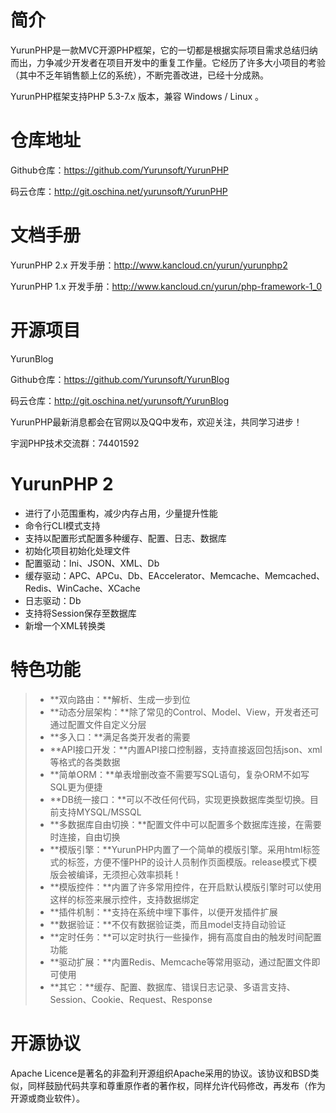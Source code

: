 # 简介
YurunPHP是一款MVC开源PHP框架，它的一切都是根据实际项目需求总结归纳而出，力争减少开发者在项目开发中的重复工作量。它经历了许多大小项目的考验（其中不乏年销售额上亿的系统），不断完善改进，已经十分成熟。

YurunPHP框架支持PHP 5.3-7.x 版本，兼容 Windows / Linux 。

# 仓库地址

Github仓库：https://github.com/Yurunsoft/YurunPHP

码云仓库：http://git.oschina.net/yurunsoft/YurunPHP

# 文档手册

YurunPHP 2.x 开发手册：http://www.kancloud.cn/yurun/yurunphp2

YurunPHP 1.x 开发手册：http://www.kancloud.cn/yurun/php-framework-1_0

# 开源项目

YurunBlog

Github仓库：https://github.com/Yurunsoft/YurunBlog

码云仓库：http://git.oschina.net/yurunsoft/YurunBlog

YurunPHP最新消息都会在官网以及QQ中发布，欢迎关注，共同学习进步！

宇润PHP技术交流群：74401592

# YurunPHP 2

* 进行了小范围重构，减少内存占用，少量提升性能
* 命令行CLI模式支持
* 支持以配置形式配置多种缓存、配置、日志、数据库
* 初始化项目初始化处理文件
* 配置驱动：Ini、JSON、XML、Db
* 缓存驱动：APC、APCu、Db、EAccelerator、Memcache、Memcached、Redis、WinCache、XCache
* 日志驱动：Db
* 支持将Session保存至数据库
* 新增一个XML转换类

# 特色功能

> * **双向路由：**解析、生成一步到位
> * **动态分层架构：**除了常见的Control、Model、View，开发者还可通过配置文件自定义分层
> * **多入口：**满足各类开发者的需要
> * **API接口开发：**内置API接口控制器，支持直接返回包括json、xml等格式的各类数据
> * **简单ORM：**单表增删改查不需要写SQL语句，复杂ORM不如写SQL更为便捷
> * **DB统一接口：**可以不改任何代码，实现更换数据库类型切换。目前支持MYSQL/MSSQL
> * **多数据库自由切换：**配置文件中可以配置多个数据库连接，在需要时连接，自由切换
> * **模版引擎：**YurunPHP内置了一个简单的模版引擎。采用html标签式的标签，方便不懂PHP的设计人员制作页面模版。release模式下模版会被编译，无须担心效率损耗！
> * **模版控件：**内置了许多常用控件，在开启默认模版引擎时可以使用<textbox runat="server" text="yurunphp"/>这样的标签来展示控件，支持数据绑定
> * **插件机制：**支持在系统中埋下事件，以便开发插件扩展
> * **数据验证：**不仅有数据验证类，而且model支持自动验证
> * **定时任务：**可以定时执行一些操作，拥有高度自由的触发时间配置功能
> * **驱动扩展：**内置Redis、Memcache等常用驱动，通过配置文件即可使用
> * **其它：**缓存、配置、数据库、错误日志记录、多语言支持、Session、Cookie、Request、Response

# 开源协议
Apache Licence是著名的非盈利开源组织Apache采用的协议。该协议和BSD类似，同样鼓励代码共享和尊重原作者的著作权，同样允许代码修改，再发布（作为开源或商业软件）。